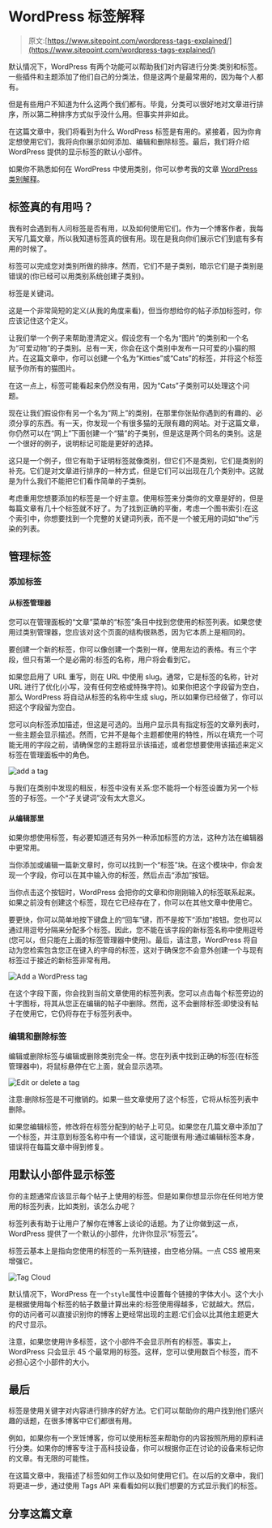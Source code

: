# WordPress 标签解释

> 原文:[https://www.sitepoint.com/wordpress-tags-explained/](https://www.sitepoint.com/wordpress-tags-explained/)

默认情况下，WordPress 有两个功能可以帮助我们对内容进行分类:类别和标签。一些插件和主题添加了他们自己的分类法，但是这两个是最常用的，因为每个人都有。

但是有些用户不知道为什么这两个我们都有。毕竟，分类可以很好地对文章进行排序，所以第二种排序方式似乎没什么用。但事实并非如此。

在这篇文章中，我们将看到为什么 WordPress 标签是有用的。紧接着，因为你肯定想使用它们，我将向你展示如何添加、编辑和删除标签。最后，我们将介绍 WordPress 提供的显示标签的默认小部件。

如果你不熟悉如何在 WordPress 中使用类别，你可以参考我的文章 [WordPress 类别解释](https://www.sitepoint.com/wordpress-categories-explained/)。

## 标签真的有用吗？

我有时会遇到有人问标签是否有用，以及如何使用它们。作为一个博客作者，我每天写几篇文章，所以我知道标签真的很有用。现在是我向你们展示它们到底有多有用的时候了。

标签可以完成您对类别所做的排序。然而，它们不是子类别，暗示它们是子类别是错误的(你已经可以用类别系统创建子类别)。

标签是关键词。

这是一个非常简短的定义(从我的角度来看)，但当你想给你的帖子添加标签时，你应该记住这个定义。

让我们举一个例子来帮助澄清定义。假设您有一个名为“图片”的类别和一个名为“可爱动物”的子类别。总有一天，你会在这个类别中发布一只可爱的小猫的照片。在这篇文章中，你可以创建一个名为“Kitties”或“Cats”的标签，并将这个标签赋予你所有的猫图片。

在这一点上，标签可能看起来仍然没有用，因为“Cats”子类别可以处理这个问题。

现在让我们假设你有另一个名为“网上”的类别，在那里你张贴你遇到的有趣的、必须分享的东西。有一天，你发现一个有很多猫的无限有趣的网站。对于这篇文章，你仍然可以在“网上”下面创建一个“猫”的子类别，但是这是两个同名的类别。这是一个很好的例子，说明标记可能是更好的选择。

这只是一个例子，但它有助于证明标签就像类别，但它们不是类别，它们是类别的补充。它们是对文章进行排序的一种方式，但是它们可以出现在几个类别中。这就是为什么我们不能把它们看作简单的子类别。

考虑重用您想要添加的标签是一个好主意。使用标签来分类你的文章是好的，但是每篇文章有几十个标签就不好了。为了找到正确的平衡，考虑一个图书索引:在这个索引中，你想要找到一个完整的关键词列表，而不是一个被无用的词如“the”污染的列表。

## 管理标签

### 添加标签

#### 从标签管理器

您可以在管理面板的“文章”菜单的“标签”条目中找到您使用的标签列表。如果您使用过类别管理器，您应该对这个页面的结构很熟悉，因为它本质上是相同的。

要创建一个新的标签，你可以像创建一个类别一样，使用左边的表格。有三个字段，但只有第一个是必需的:标签的名称，用户将会看到它。

如果您启用了 URL 重写，则在 URL 中使用 slug。通常，它是标签的名称，针对 URL 进行了优化(小写，没有任何空格或特殊字符)。如果你把这个字段留为空白，那么 WordPress 将自动从标签的名称中生成 slug，所以如果你已经做了，你可以把这个字段留为空白。

您可以向标签添加描述，但这是可选的。当用户显示具有指定标签的文章列表时，一些主题会显示描述。然而，它并不是每个主题都使用的特性，所以在填充一个可能无用的字段之前，请确保您的主题将显示该描述，或者您想要使用该描述来定义标签在管理面板中的角色。

![add a tag](../Images/0ae4b413a16c24565b59ac45e4683140.png)

与我们在类别中发现的相反，标签中没有关系:您不能将一个标签设置为另一个标签的子标签。一个“子关键词”没有太大意义。

#### 从编辑那里

如果你想使用标签，有必要知道还有另外一种添加标签的方法，这种方法在编辑器中更常用。

当你添加或编辑一篇新文章时，你可以找到一个“标签”块。在这个模块中，你会发现一个字段，你可以在其中输入你的标签，然后点击“添加”按钮。

当你点击这个按钮时，WordPress 会把你的文章和你刚刚输入的标签联系起来。如果之前没有创建这个标签，现在它已经存在了，你可以在其他文章中使用它。

要更快，你可以简单地按下键盘上的“回车”键，而不是按下“添加”按钮。您也可以通过用逗号分隔来分配多个标签。因此，您不能在该字段的新标签名称中使用逗号(您可以，但只能在上面的标签管理器中使用)。最后，请注意，WordPress 将自动为您检索包含您正在键入的字母的标签，这对于确保您不会意外创建一个与现有标签过于接近的新标签非常有用。

![Add a WordPress tag](../Images/c4be7e72021c752b478ee834b1b1c65c.png)

在这个字段下面，你会找到当前文章使用的标签列表。您可以点击每个标签旁边的十字图标，将其从您正在编辑的帖子中删除。然而，这不会删除标签:即使没有帖子在使用它，它仍将存在于标签列表中。

### 编辑和删除标签

编辑或删除标签与编辑或删除类别完全一样。您在列表中找到正确的标签(在标签管理器中)，将鼠标悬停在它上面，就会显示选项。

![Edit or delete a tag](../Images/4ea317fe623d2ffe30e80f241aa6962b.png)

注意:删除标签是不可撤销的。如果一些文章使用了这个标签，它将从标签列表中删除。

如果您编辑标签，修改将在标签分配到的帖子上可见。如果您在几篇文章中添加了一个标签，并注意到标签名称中有一个错误，这可能很有用:通过编辑标签本身，错误将在每篇文章中得到修复。

## 用默认小部件显示标签

你的主题通常应该显示每个帖子上使用的标签。但是如果你想显示你在任何地方使用的标签列表，比如类别，该怎么办呢？

标签列表有助于让用户了解你在博客上谈论的话题。为了让你做到这一点，WordPress 提供了一个默认的小部件，允许你显示“标签云”。

标签云基本上是指向您使用的标签的一系列链接，由空格分隔。一点 CSS 被用来增强它。

![Tag Cloud](../Images/9ca9ee33523fd8c7c43c035c01a82207.png)

默认情况下，WordPress 在一个`style`属性中设置每个链接的字体大小。这个大小是根据使用每个标签的帖子数量计算出来的:标签使用得越多，它就越大。然后，你的访问者可以直接识别你的博客上更经常出现的主题:它们会以比其他主题更大的尺寸显示。

注意，如果您使用许多标签，这个小部件不会显示所有的标签。事实上，WordPress 只会显示 45 个最常用的标签。这样，您可以使用数百个标签，而不必担心这个小部件的大小。

## 最后

标签是使用关键字对内容进行排序的好方法。它们可以帮助你的用户找到他们感兴趣的话题，在很多博客中它们都很有用。

例如，如果你有一个烹饪博客，你可以使用标签来帮助你的内容按照所用的原料进行分类。如果你的博客专注于高科技设备，你可以根据你正在讨论的设备来标记你的文章。有无限的可能性。

在这篇文章中，我描述了标签如何工作以及如何使用它们。在以后的文章中，我们将更进一步，通过使用 Tags API 来看看如何以我们想要的方式显示我们的标签。

## 分享这篇文章